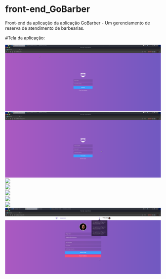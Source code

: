 # front-end_GoBarber

Front-end da aplicação da aplicação GoBarber - Um gerenciamento de reserva de atendimento de barbearias.

#Tela da aplicação:

<img src="prev/prev01.png">
</br>

<img src="prev/prev02.png">
</br>

<img src="prev/prev03.png">
</br>

<img src="prev/prev04.png">
</br>

<img src="prev/prev05.png">
</br>

<img src="prev/prev06.png">
</br>

<img src="prev/prev07.png">
</br>

<img src="prev/prev08.png">
</br>

